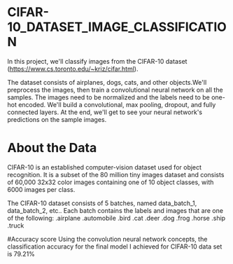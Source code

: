 # CIFAR-10_DATASET_IMAGE_CLASSIFICATION
In this project, we'll classify images from the CIFAR-10 dataset (https://www.cs.toronto.edu/~kriz/cifar.html). 

The dataset consists of airplanes, dogs, cats, and other objects.We'll preprocess the images, then train a convolutional neural network on all the samples. The images need to be normalized and the labels need to be one-hot encoded. We'll build a convolutional, max pooling, dropout, and fully connected layers. At the end, we'll get to see your neural network's predictions on the sample images.

# About the Data
CIFAR-10 is an established computer-vision dataset used for object recognition. It is a subset of the
80 million tiny images dataset and consists of 60,000 32x32 color images containing one of 10
object classes, with 6000 images per class. 

The CIFAR-10 dataset consists of 5 batches, named data_batch_1, data_batch_2, etc.. Each batch
contains the labels and images that are one of the following:
.airplane
.automobile
.bird
.cat
.deer
.dog
.frog
.horse
.ship
.truck

#Accuracy score
Using the convolution neural network concepts, the classification accuracy for the final model I achieved for CIFAR-10 data set is 79.21%
